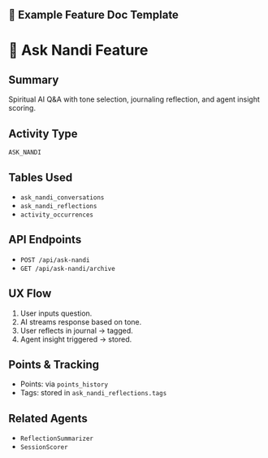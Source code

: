 
## 🧩 Example Feature Doc Template

# 🧠 Ask Nandi Feature

## Summary
Spiritual AI Q&A with tone selection, journaling reflection, and agent insight scoring.

## Activity Type
`ASK_NANDI`

## Tables Used
- `ask_nandi_conversations`
- `ask_nandi_reflections`
- `activity_occurrences`

## API Endpoints
- `POST /api/ask-nandi`
- `GET /api/ask-nandi/archive`

## UX Flow
1. User inputs question.
2. AI streams response based on tone.
3. User reflects in journal → tagged.
4. Agent insight triggered → stored.

## Points & Tracking
- Points: via `points_history`
- Tags: stored in `ask_nandi_reflections.tags`

## Related Agents
- `ReflectionSummarizer`
- `SessionScorer`